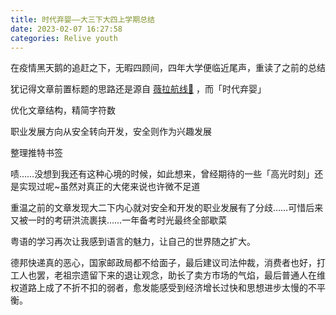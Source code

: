 ```yaml
---
title: 时代弃婴——大三下大四上学期总结
date: 2023-02-07 16:27:58
categories: Relive youth
---
```

在疫情黑天鹅的追赶之下，无暇四顾间，四年大学便临近尾声，重读了之前的总结

犹记得文章前置标题的思路还是源自 [薇拉航线🌺](https://www.zuozuovera.com/) ，而「时代弃婴」

优化文章结构，精简字符数

职业发展方向从安全转向开发，安全则作为兴趣发展


整理推特书签

啧……没想到我还有这种心境的时候，如此想来，曾经期待的一些「高光时刻」还是实现过呢~虽然对真正的大佬来说也许微不足道

重温之前的文章发现大二下内心就对安全和开发的职业发展有了分歧……可惜后来又被一时的考研洪流裹挟……一年备考时光最终全部歇菜

粤语的学习再次让我感到语言的魅力，让自己的世界随之扩大。

德邦快递真的恶心，国家邮政局都不给面子，最后建议司法仲裁，消费者也好，打工人也罢，老祖宗遗留下来的退让观念，助长了卖方市场的气焰，最后普通人在维权道路上成了不折不扣的弱者，愈发能感受到经济增长过快和思想进步太慢的不平衡。

